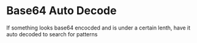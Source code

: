 # Base64 Auto Decode

If something looks base64 encocded and is under a certain lenth, have it
auto decoded to search for patterns
